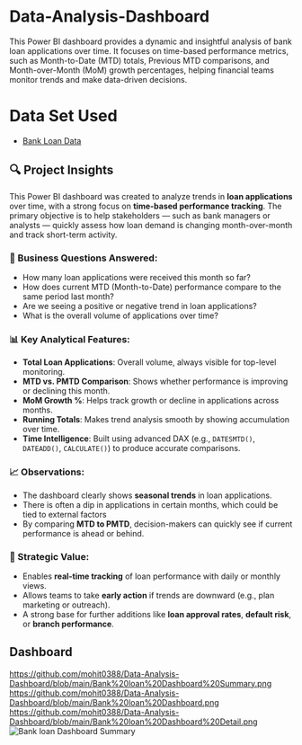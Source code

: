 # Data-Analysis-Dashboard
This Power BI dashboard provides a dynamic and insightful analysis of bank loan applications over time. It focuses on time-based performance metrics, such as Month-to-Date (MTD) totals, Previous MTD comparisons, and Month-over-Month (MoM) growth percentages, helping financial teams monitor trends and make data-driven decisions.
# Data Set Used
- <a href= "https://github.com/mohit0388/Data-Analysis-Dashboard/blob/main/Bank%20Loan%20data.csv">Bank Loan Data</a>


## 🔍 Project Insights

This Power BI dashboard was created to analyze trends in **loan applications** over time, with a strong focus on **time-based performance tracking**. The primary objective is to help stakeholders — such as bank managers or analysts — quickly assess how loan demand is changing month-over-month and track short-term activity.

### 🎯 Business Questions Answered:
- How many loan applications were received this month so far?
- How does current MTD (Month-to-Date) performance compare to the same period last month?
- Are we seeing a positive or negative trend in loan applications?
- What is the overall volume of applications over time?

### 📊 Key Analytical Features:
- **Total Loan Applications**: Overall volume, always visible for top-level monitoring.
- **MTD vs. PMTD Comparison**: Shows whether performance is improving or declining this month.
- **MoM Growth %**: Helps track growth or decline in applications across months.
- **Running Totals**: Makes trend analysis smooth by showing accumulation over time.
- **Time Intelligence**: Built using advanced DAX (e.g., `DATESMTD()`, `DATEADD()`, `CALCULATE()`) to produce accurate comparisons.

### 📈 Observations:
- The dashboard clearly shows **seasonal trends** in loan applications.
- There is often a dip in applications in certain months, which could be tied to external factors 
- By comparing **MTD to PMTD**, decision-makers can quickly see if current performance is ahead or behind.

### 🧠 Strategic Value:
- Enables **real-time tracking** of loan performance with daily or monthly views.
- Allows teams to take **early action** if trends are downward (e.g., plan marketing or outreach).
- A strong base for further additions like **loan approval rates**, **default risk**, or **branch performance**.

## Dashboard  
https://github.com/mohit0388/Data-Analysis-Dashboard/blob/main/Bank%20loan%20Dashboard%20Summary.png
https://github.com/mohit0388/Data-Analysis-Dashboard/blob/main/Bank%20loan%20Dashboard.png
https://github.com/mohit0388/Data-Analysis-Dashboard/blob/main/Bank%20loan%20Dashboard%20Detail.png
![Bank loan Dashboard Summary](https://github.com/user-attachments/assets/3db81d41-dd34-49bd-81a7-244776c16a02)

